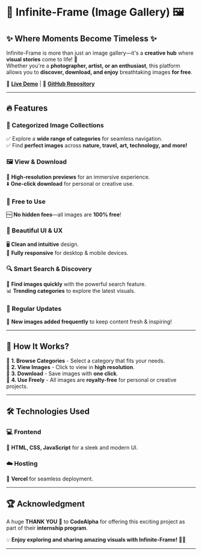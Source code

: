 # 🎨 **Infinite-Frame (Image Gallery)** 🖼️  

## ✨ Where Moments Become Timeless ✨  

Infinite-Frame is more than just an image gallery—it's a **creative hub** where **visual stories** come to life! 🌟  
Whether you're a **photographer, artist, or an enthusiast**, this platform allows you to **discover, download, and enjoy** breathtaking images **for free**.  

🚀 **[Live Demo](#)** | 📂 **[GitHub Repository](https://github.com/codealpha_image_gallery)**  

---

## 🔥 **Features**  

### 📂 Categorized Image Collections  
✅ Explore a **wide range of categories** for seamless navigation.  
✅ Find **perfect images** across **nature, travel, art, technology, and more!**  

### 🖼️ View & Download  
👀 **High-resolution previews** for an immersive experience.  
⬇️ **One-click download** for personal or creative use.  

### 🎁 Free to Use  
🆓 **No hidden fees**—all images are **100% free**!  

### 🎨 Beautiful UI & UX  
🖥️ **Clean and intuitive** design.  
📱 **Fully responsive** for desktop & mobile devices.  

### 🔍 Smart Search & Discovery  
🚀 **Find images quickly** with the powerful search feature.  
📊 **Trending categories** to explore the latest visuals.  

### 🔄 Regular Updates  
🔔 **New images added frequently** to keep content fresh & inspiring!  

---

## 🎯 **How It Works?**  

📌 **1. Browse Categories** - Select a category that fits your needs.  
📌 **2. View Images** - Click to view in **high resolution**.  
📌 **3. Download** - Save images with **one click**.  
📌 **4. Use Freely** - All images are **royalty-free** for personal or creative projects.  

---

## 🛠️ **Technologies Used**  

### 💻 Frontend  
🎨 **HTML, CSS, JavaScript** for a sleek and modern UI.  

### ☁️ Hosting  
🚀 **Vercel** for seamless deployment.  

---

## 🏆 **Acknowledgment**  

A huge **THANK YOU** 🙌 to **CodeAlpha** for offering this exciting project as part of their **internship program**.  

💡 **Enjoy exploring and sharing amazing visuals with Infinite-Frame!** 🚀🎉  

---
